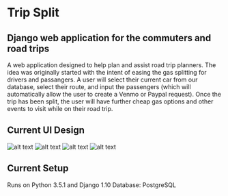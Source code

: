 # Trip Split 
## Django web application for the commuters and road trips 

A web application designed to help plan and assist road trip planners. The idea was originally started with the intent of easing the gas splitting for drivers and passangers. A user will select their current car from our database, select their route, and input the passengers (which will automatically allow the user to create a Venmo or Paypal request). Once the trip has been split, the user will have further cheap gas options and other events to visit while on their road trip. 

## Current UI Design 
![alt text](https://github.com/sdzharkov/tripSplit/tree/master/static/ui/slide0.jpg "Login Page")
![alt text](https://github.com/sdzharkov/tripSplit/tree/master/static/ui/slide1.jpg "Step 1")
![alt text](https://github.com/sdzharkov/tripSplit/tree/master/static/ui/slide2.jpg "Step 2")
![alt text](https://github.com/sdzharkov/tripSplit/tree/master/static/ui/slide3.jpg "Step 3")

## Current Setup

Runs on Python 3.5.1 and Django 1.10
Database: PostgreSQL

